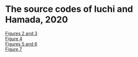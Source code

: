 # The source codes of Iuchi and Hamada, 2020

[Figures 2 and 3](/Figures2and3.R)  
[Figure 4](/Figure4/)  
[Figures 5 and 6](/Figures5and6.R/)  
[Figure 7](/Figure7.R)
